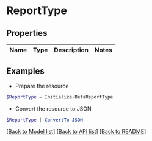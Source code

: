 # ReportType
## Properties

Name | Type | Description | Notes
------------ | ------------- | ------------- | -------------

## Examples

- Prepare the resource
```powershell
$ReportType = Initialize-BetaReportType 
```

- Convert the resource to JSON
```powershell
$ReportType | ConvertTo-JSON
```

[[Back to Model list]](../README.md#documentation-for-models) [[Back to API list]](../README.md#documentation-for-api-endpoints) [[Back to README]](../README.md)

